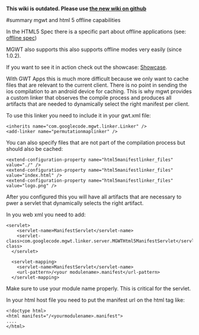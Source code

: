 **This wiki is outdated. Please use [the new wiki on github](https://github.com/mgwt/mgwt/wiki)**

#summary mgwt and html 5 offline capabilities

In the HTML5 Spec there is a specific part about offline applications (see: [offline spec](http://www.w3.org/TR/html5/offline.html))

MGWT also supports this also supports offline modes very easily (since 1.0.2).

If you want to see it in action check out the showcase: [Showcase](http://mobilegwt.appspot.com/showcase/#).

With GWT Apps this is much more difficult because we only want to cache files that are relevant to the current client. There is no point in sending the ios compilation to an android device for caching.
This is why mgwt provides a custom linker that observes the compile process and produces all artifacts that are needed to dynamically select the right manifest per client.


To use this linker you need to include it in your gwt.xml file:
```
<inherits name="com.googlecode.mgwt.linker.Linker" />
<add-linker name="permutationmaplinker" />
```

You can also specify files that are not part of the compilation process but should also be cached:
```
<extend-configuration-property name="html5manifestlinker_files" value="./" />
<extend-configuration-property name="html5manifestlinker_files" value="index.html" />
<extend-configuration-property name="html5manifestlinker_files" value="logo.png" />
```

After you configured this you will have all artifacts that are necessary to pwer a servlet that dynamically selects the right artifact.

In you web xml you need to add:
```
<servlet>
    <servlet-name>ManifestServlet</servlet-name>
    <servlet-class>com.googlecode.mgwt.linker.server.MGWTHtml5ManifestServlet</servlet-class>
  </servlet>

  <servlet-mapping>
    <servlet-name>ManifestServlet</servlet-name>
    <url-pattern>/<your modulename>.manifest</url-pattern>
  </servlet-mapping>
```

Make sure to use your module name properly. This is critical for the servlet.


In your html host file you need to put the manifest url on the html tag like:
```
<!doctype html>
<html manifest="/<yourmodulename>.manifest">
....
</html>
```